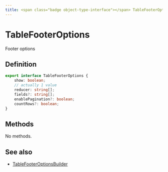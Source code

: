 ```yaml
---
title: <span class="badge object-type-interface"></span> TableFooterOptions
---
```

# <span class="badge object-type-interface"></span> TableFooterOptions

Footer options

## Definition

```typescript
export interface TableFooterOptions {
	show: boolean;
	// actually 1 value
	reducer: string[];
	fields?: string[];
	enablePagination?: boolean;
	countRows?: boolean;
}

```
## Methods

No methods.
## See also

 * <span class="badge builder"></span> [TableFooterOptionsBuilder](./builder-TableFooterOptionsBuilder.md)
